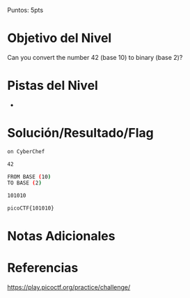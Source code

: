 Puntos: 5pts
# Objetivo del Nivel

Can you convert the number 42 (base 10) to binary (base 2)?
# Pistas del Nivel
- 
# Solución/Resultado/Flag

```bash
on CyberChef

42

FROM BASE (10)
TO BASE (2)

101010

picoCTF{101010}

```
# Notas Adicionales
# Referencias

https://play.picoctf.org/practice/challenge/